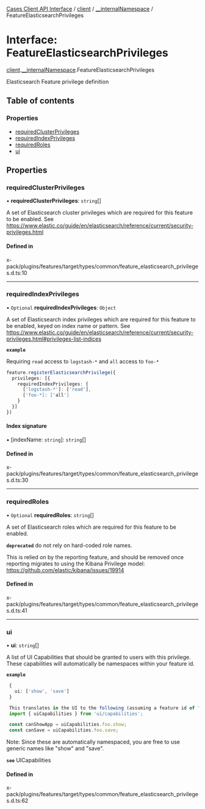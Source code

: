 [Cases Client API Interface](../README.md) / [client](../modules/client.md) / [\_\_internalNamespace](../modules/client.__internalNamespace.md) / FeatureElasticsearchPrivileges

# Interface: FeatureElasticsearchPrivileges

[client](../modules/client.md).[__internalNamespace](../modules/client.__internalNamespace.md).FeatureElasticsearchPrivileges

Elasticsearch Feature privilege definition

## Table of contents

### Properties

- [requiredClusterPrivileges](client.__internalNamespace.FeatureElasticsearchPrivileges.md#requiredclusterprivileges)
- [requiredIndexPrivileges](client.__internalNamespace.FeatureElasticsearchPrivileges.md#requiredindexprivileges)
- [requiredRoles](client.__internalNamespace.FeatureElasticsearchPrivileges.md#requiredroles)
- [ui](client.__internalNamespace.FeatureElasticsearchPrivileges.md#ui)

## Properties

### requiredClusterPrivileges

• **requiredClusterPrivileges**: `string`[]

A set of Elasticsearch cluster privileges which are required for this feature to be enabled.
See https://www.elastic.co/guide/en/elasticsearch/reference/current/security-privileges.html

#### Defined in

x-pack/plugins/features/target/types/common/feature_elasticsearch_privileges.d.ts:10

___

### requiredIndexPrivileges

• `Optional` **requiredIndexPrivileges**: `Object`

A set of Elasticsearch index privileges which are required for this feature to be enabled, keyed on index name or pattern.
See https://www.elastic.co/guide/en/elasticsearch/reference/current/security-privileges.html#privileges-list-indices

**`example`**

Requiring `read` access to `logstash-*` and `all` access to `foo-*`
```ts
feature.registerElasticsearchPrivilege({
  privileges: [{
    requiredIndexPrivileges: {
      ['logstash-*']: ['read'],
      ['foo-*]: ['all']
    }
  }]
})
```

#### Index signature

▪ [indexName: `string`]: `string`[]

#### Defined in

x-pack/plugins/features/target/types/common/feature_elasticsearch_privileges.d.ts:30

___

### requiredRoles

• `Optional` **requiredRoles**: `string`[]

A set of Elasticsearch roles which are required for this feature to be enabled.

**`deprecated`** do not rely on hard-coded role names.

This is relied on by the reporting feature, and should be removed once reporting
migrates to using the Kibana Privilege model: https://github.com/elastic/kibana/issues/19914

#### Defined in

x-pack/plugins/features/target/types/common/feature_elasticsearch_privileges.d.ts:41

___

### ui

• **ui**: `string`[]

A list of UI Capabilities that should be granted to users with this privilege.
These capabilities will automatically be namespaces within your feature id.

**`example`**
```ts
 {
   ui: ['show', 'save']
 }

 This translates in the UI to the following (assuming a feature id of "foo"):
 import { uiCapabilities } from 'ui/capabilities';

 const canShowApp = uiCapabilities.foo.show;
 const canSave = uiCapabilities.foo.save;
```
Note: Since these are automatically namespaced, you are free to use generic names like "show" and "save".

**`see`** UICapabilities

#### Defined in

x-pack/plugins/features/target/types/common/feature_elasticsearch_privileges.d.ts:62
